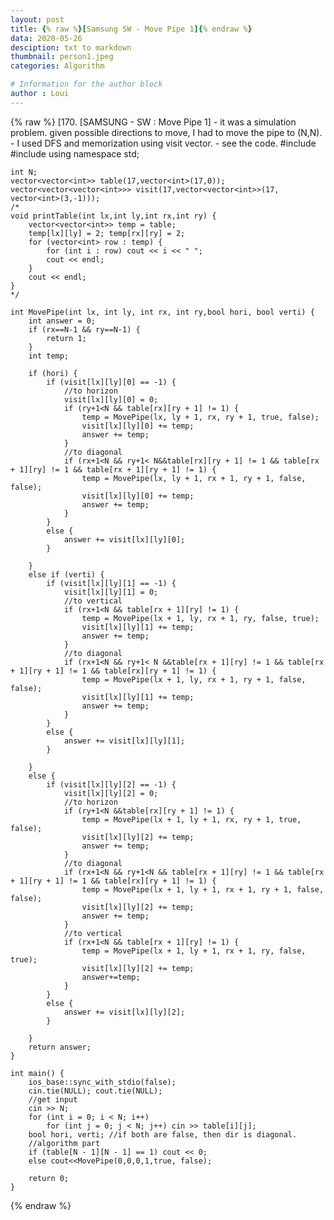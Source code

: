 ```yaml
---
layout: post
title: {% raw %}[Samsung SW - Move Pipe 1]{% endraw %}
data: 2020-05-26
desciption: txt to markdown
thumbnail: person1.jpeg
categories: Algorithm

# Information for the author block
author : Loui
---
```


{% raw %}
	﻿[170. [SAMSUNG - SW : Move Pipe 1]
	- it was a simulation problem. given possible directions to move, I had to move the pipe to (N,N).
	- I used DFS and memorization using visit vector.
	- see the code. 
	#include<iostream>
	#include<vector>
	using namespace std;
	
	int N;
	vector<vector<int>> table(17,vector<int>(17,0));
	vector<vector<vector<int>>> visit(17,vector<vector<int>>(17, vector<int>(3,-1)));
	/*
	void printTable(int lx,int ly,int rx,int ry) {
		vector<vector<int>> temp = table;
		temp[lx][ly] = 2; temp[rx][ry] = 2;
		for (vector<int> row : temp) {
			for (int i : row) cout << i << " ";
			cout << endl;
		}
		cout << endl;
	}
	*/
	
	int MovePipe(int lx, int ly, int rx, int ry,bool hori, bool verti) {
		int answer = 0;
		if (rx==N-1 && ry==N-1) {
			return 1;
		}
		int temp;
		
		if (hori) {
			if (visit[lx][ly][0] == -1) {
				//to horizon
				visit[lx][ly][0] = 0;
				if (ry+1<N && table[rx][ry + 1] != 1) {
					temp = MovePipe(lx, ly + 1, rx, ry + 1, true, false);
					visit[lx][ly][0] += temp;
					answer += temp;
				}
				//to diagonal
				if (rx+1<N && ry+1< N&&table[rx][ry + 1] != 1 && table[rx + 1][ry] != 1 && table[rx + 1][ry + 1] != 1) {
					temp = MovePipe(lx, ly + 1, rx + 1, ry + 1, false, false);
					visit[lx][ly][0] += temp;
					answer += temp;
				}
			}
			else {
				answer += visit[lx][ly][0];
			} 
	
		}
		else if (verti) {
			if (visit[lx][ly][1] == -1) {
				visit[lx][ly][1] = 0;
				//to vertical
				if (rx+1<N && table[rx + 1][ry] != 1) {
					temp = MovePipe(lx + 1, ly, rx + 1, ry, false, true);
					visit[lx][ly][1] += temp;
					answer += temp;
				}
				//to diagonal
				if (rx+1<N && ry+1< N &&table[rx + 1][ry] != 1 && table[rx + 1][ry + 1] != 1 && table[rx][ry + 1] != 1) {
					temp = MovePipe(lx + 1, ly, rx + 1, ry + 1, false, false);
					visit[lx][ly][1] += temp;
					answer += temp;
				}
			}
			else {
				answer += visit[lx][ly][1];
			} 
		
		}
		else {
			if (visit[lx][ly][2] == -1) {
				visit[lx][ly][2] = 0;
				//to horizon
				if (ry+1<N &&table[rx][ry + 1] != 1) {
					temp = MovePipe(lx + 1, ly + 1, rx, ry + 1, true, false);
					visit[lx][ly][2] += temp;
					answer += temp;
				}
				//to diagonal
				if (rx+1<N && ry+1<N && table[rx + 1][ry] != 1 && table[rx + 1][ry + 1] != 1 && table[rx][ry + 1] != 1) {
					temp = MovePipe(lx + 1, ly + 1, rx + 1, ry + 1, false, false);
					visit[lx][ly][2] += temp;
					answer += temp;
				}
				//to vertical
				if (rx+1<N && table[rx + 1][ry] != 1) {
					temp = MovePipe(lx + 1, ly + 1, rx + 1, ry, false, true);
					visit[lx][ly][2] += temp;
					answer+=temp;
				}
			}
			else {
				answer += visit[lx][ly][2];
			}
		
		}
		return answer;
	}
	
	int main() {
		ios_base::sync_with_stdio(false);
		cin.tie(NULL); cout.tie(NULL);
		//get input
		cin >> N;
		for (int i = 0; i < N; i++)
			for (int j = 0; j < N; j++) cin >> table[i][j];
		bool hori, verti; //if both are false, then dir is diagonal.
		//algorithm part
		if (table[N - 1][N - 1] == 1) cout << 0;
		else cout<<MovePipe(0,0,0,1,true, false);
	
		return 0;
	}
	
{% endraw %}

